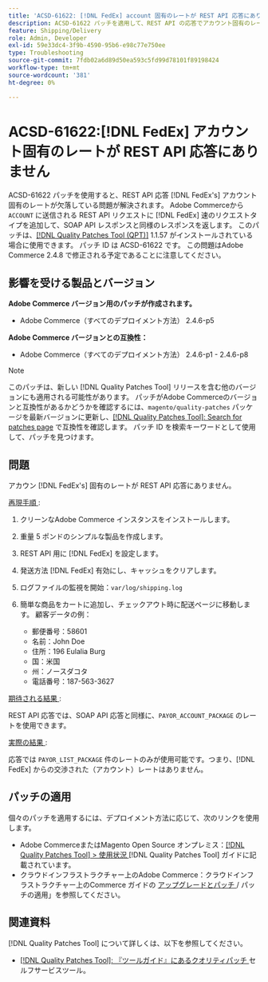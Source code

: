 ```yaml
---
title: 'ACSD-61622: [!DNL FedEx] account 固有のレートが REST API 応答にありません'
description: ACSD-61622 パッチを適用して、REST API の応答でアカウント固有のレートが欠落しているAdobe Commerceの問題を修正してくださ  [!DNL FedEx] 。
feature: Shipping/Delivery
role: Admin, Developer
exl-id: 59e33dc4-3f9b-4590-95b6-e98c77e750ee
type: Troubleshooting
source-git-commit: 7fdb02a6d89d50ea593c5fd99d78101f89198424
workflow-type: tm+mt
source-wordcount: '381'
ht-degree: 0%

---
```


# ACSD-61622:[!DNL FedEx] アカウント固有のレートが REST API 応答にありません

ACSD-61622 パッチを使用すると、REST API 応答 [!DNL FedEx's] アカウント固有のレートが欠落している問題が解決されます。 Adobe Commerceから `ACCOUNT` に送信される REST API リクエストに [!DNL FedEx] 速のリクエストタイプを追加して、SOAP API レスポンスと同様のレスポンスを返します。 このパッチは、[[!DNL Quality Patches Tool (QPT)]](/help/tools/quality-patches-tool/quality-patches-tool-to-self-serve-quality-patches.md) 1.1.57 がインストールされている場合に使用できます。 パッチ ID は ACSD-61622 です。 この問題はAdobe Commerce 2.4.8 で修正される予定であることに注意してください。

## 影響を受ける製品とバージョン

**Adobe Commerce バージョン用のパッチが作成されます。**

* Adobe Commerce（すべてのデプロイメント方法） 2.4.6-p5

**Adobe Commerce バージョンとの互換性：**

* Adobe Commerce（すべてのデプロイメント方法） 2.4.6-p1 - 2.4.6-p8

>[!NOTE]
>
>このパッチは、新しい [!DNL Quality Patches Tool] リリースを含む他のバージョンにも適用される可能性があります。 パッチがAdobe Commerceのバージョンと互換性があるかどうかを確認するには、`magento/quality-patches` パッケージを最新バージョンに更新し、[[!DNL Quality Patches Tool]: Search for patches page](https://experienceleague.adobe.com/tools/commerce-quality-patches/index.html) で互換性を確認します。 パッチ ID を検索キーワードとして使用して、パッチを見つけます。

## 問題

アカウン [!DNL FedEx's] 固有のレートが REST API 応答にありません。

<u> 再現手順 </u>:

1. クリーンなAdobe Commerce インスタンスをインストールします。
1. 重量 5 ポンドのシンプルな製品を作成します。
1. REST API 用に [!DNL FedEx] を設定します。
1. 発送方法 [!DNL FedEx] 有効にし、キャッシュをクリアします。
1. ログファイルの監視を開始：`var/log/shipping.log`
1. 簡単な商品をカートに追加し、チェックアウト時に配送ページに移動します。 顧客データの例：

   * 郵便番号：58601
   * 名前：John Doe
   * 住所：196 Eulalia Burg
   * 国：米国
   * 州：ノースダコタ
   * 電話番号：187-563-3627

<u> 期待される結果 </u>:

REST API 応答では、SOAP API 応答と同様に、`PAYOR_ACCOUNT_PACKAGE` のレートを使用できます。

<u> 実際の結果 </u>:

応答では `PAYOR_LIST_PACKAGE` 件のレートのみが使用可能です。つまり、[!DNL FedEx] からの交渉された（アカウント）レートはありません。

## パッチの適用

個々のパッチを適用するには、デプロイメント方法に応じて、次のリンクを使用します。

* Adobe CommerceまたはMagento Open Source オンプレミス：[[!DNL Quality Patches Tool] > 使用状況 ](/help/tools/quality-patches-tool/usage.md) [!DNL Quality Patches Tool] ガイドに記載されています。
* クラウドインフラストラクチャー上のAdobe Commerce：クラウドインフラストラクチャー上のCommerce ガイドの [ アップグレードとパッチ ](https://experienceleague.adobe.com/docs/commerce-cloud-service/user-guide/develop/upgrade/apply-patches.html)/ パッチの適用」を参照してください。

## 関連資料

[!DNL Quality Patches Tool] について詳しくは、以下を参照してください。

* [[!DNL Quality Patches Tool]: 『ツールガイド』にあるクオリティパッチ ](/help/tools/quality-patches-tool/quality-patches-tool-to-self-serve-quality-patches.md) セルフサービスツール。
